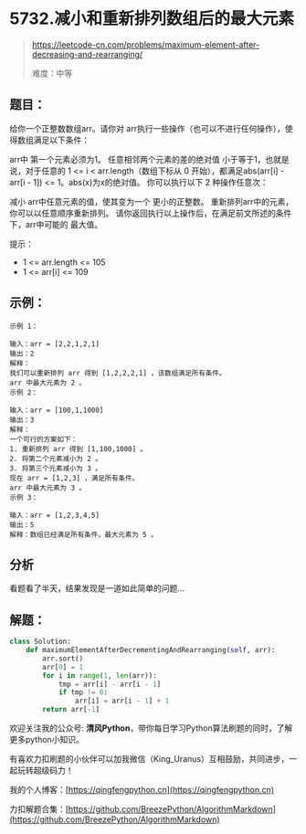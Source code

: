 # 5732.减小和重新排列数组后的最大元素
> https://leetcode-cn.com/problems/maximum-element-after-decreasing-and-rearranging/
> 
> 难度：中等

## 题目：

给你一个正整数数组arr。请你对 arr执行一些操作（也可以不进行任何操作），使得数组满足以下条件：

arr中 第一个元素必须为1。
任意相邻两个元素的差的绝对值 小于等于1，也就是说，对于任意的 1 <= i < arr.length（数组下标从 0 开始），都满足abs(arr[i] - arr[i - 1]) <= 1。abs(x)为x的绝对值。
你可以执行以下 2 种操作任意次：

减小 arr中任意元素的值，使其变为一个 更小的正整数。
重新排列arr中的元素，你可以以任意顺序重新排列。
请你返回执行以上操作后，在满足前文所述的条件下，arr中可能的 最大值。

提示：

- 1 <= arr.length <= 105
- 1 <= arr[i] <= 109

## 示例：

```
示例 1：

输入：arr = [2,2,1,2,1]
输出：2
解释：
我们可以重新排列 arr 得到 [1,2,2,2,1] ，该数组满足所有条件。
arr 中最大元素为 2 。
示例 2：

输入：arr = [100,1,1000]
输出：3
解释：
一个可行的方案如下：
1. 重新排列 arr 得到 [1,100,1000] 。
2. 将第二个元素减小为 2 。
3. 将第三个元素减小为 3 。
现在 arr = [1,2,3] ，满足所有条件。
arr 中最大元素为 3 。
示例 3：

输入：arr = [1,2,3,4,5]
输出：5
解释：数组已经满足所有条件，最大元素为 5 。
```

## 分析

看题看了半天，结果发现是一道如此简单的问题...

## 解题：

```python
class Solution:
    def maximumElementAfterDecrementingAndRearranging(self, arr):
        arr.sort()
        arr[0] = 1
        for i in range(1, len(arr)):
            tmp = arr[i] - arr[i - 1]
            if tmp != 0:
                arr[i] = arr[i - 1] + 1
        return arr[-1]
```

欢迎关注我的公众号: **清风Python**，带你每日学习Python算法刷题的同时，了解更多python小知识。

有喜欢力扣刷题的小伙伴可以加我微信（King_Uranus）互相鼓励，共同进步，一起玩转超级码力！

我的个人博客：[https://qingfengpython.cn](https://qingfengpython.cn)

力扣解题合集：[https://github.com/BreezePython/AlgorithmMarkdown](https://github.com/BreezePython/AlgorithmMarkdown)